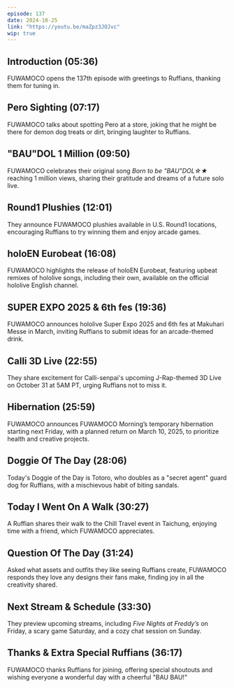 ```yaml
---
episode: 137
date: 2024-10-25
link: "https://youtu.be/maZpz3JOJvc"
wip: true
---
```


## Introduction (05:36)

FUWAMOCO opens the 137th episode with greetings to Ruffians, thanking them for tuning in.

## Pero Sighting (07:17)

FUWAMOCO talks about spotting Pero at a store, joking that he might be there for demon dog treats or dirt, bringing laughter to Ruffians.

## "BAU"DOL 1 Million (09:50)

FUWAMOCO celebrates their original song *Born to be "BAU"DOL☆★* reaching 1 million views, sharing their gratitude and dreams of a future solo live.

## Round1 Plushies (12:01)

They announce FUWAMOCO plushies available in U.S. Round1 locations, encouraging Ruffians to try winning them and enjoy arcade games.

## holoEN Eurobeat (16:08)

FUWAMOCO highlights the release of holoEN Eurobeat, featuring upbeat remixes of hololive songs, including their own, available on the official hololive English channel.

## SUPER EXPO 2025 & 6th fes (19:36)

FUWAMOCO announces hololive Super Expo 2025 and 6th fes at Makuhari Messe in March, inviting Ruffians to submit ideas for an arcade-themed drink.

## Calli 3D Live (22:55)

They share excitement for Calli-senpai's upcoming J-Rap-themed 3D Live on October 31 at 5AM PT, urging Ruffians not to miss it.

## Hibernation (25:59)

FUWAMOCO announces FUWAMOCO Morning’s temporary hibernation starting next Friday, with a planned return on March 10, 2025, to prioritize health and creative projects.

## Doggie Of The Day (28:06)

Today's Doggie of the Day is Totoro, who doubles as a "secret agent" guard dog for Ruffians, with a mischievous habit of biting sandals.

## Today I Went On A Walk (30:27)

A Ruffian shares their walk to the Chill Travel event in Taichung, enjoying time with a friend, which FUWAMOCO appreciates.

## Question Of The Day (31:24)

Asked what assets and outfits they like seeing Ruffians create, FUWAMOCO responds they love any designs their fans make, finding joy in all the creativity shared.

## Next Stream & Schedule (33:30)

They preview upcoming streams, including *Five Nights at Freddy’s* on Friday, a scary game Saturday, and a cozy chat session on Sunday.

## Thanks & Extra Special Ruffians (36:17)

FUWAMOCO thanks Ruffians for joining, offering special shoutouts and wishing everyone a wonderful day with a cheerful "BAU BAU!"
